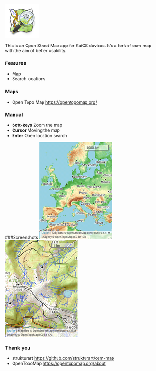 ![logo](application/icons/icon-112-112.png) 

This is an Open Street Map app for KaiOS devices. It's a fork of osm-map with the aim of better usability.

### Features
+ Map
+ Search locations

### Maps
+ Open Topo Map https://opentopomap.org/

### Manual
+ **Soft-keys** Zoom the map
+ **Cursor** Moving the map
+ **Enter** Open location search

###Screenshots
![topo1](/topo1.png)
![topo2](/topo2.png)

### Thank you
+ strukturart https://github.com/strukturart/osm-map
+ OpenTopoMap https://opentopomap.org/about
